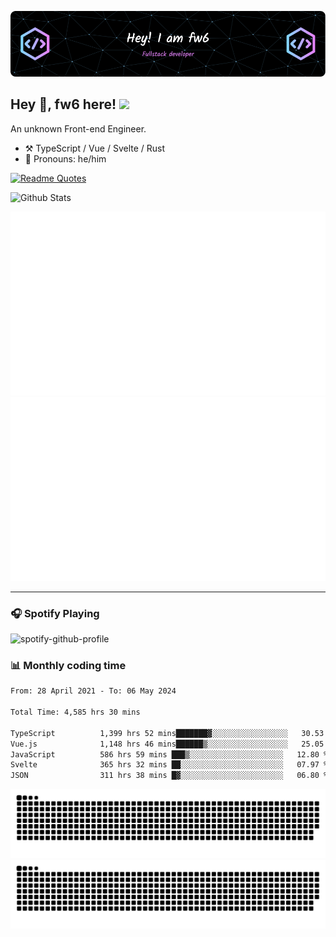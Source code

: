 ![Header](github-header-image.png)

## Hey 👋, fw6 here! <img src="https://github.githubassets.com/images/mona-whisper.gif" height="24" />


An unknown Front-end Engineer.

-   :hammer_and_pick: TypeScript / Vue / Svelte / Rust
-   :man: Pronouns: he/him


[![Readme Quotes](https://quotes-github-readme.vercel.app/api?type=horizontal&theme=algolia)](https://github.com/piyushsuthar/github-readme-quotes)



![Github Stats](https://github-readme-stats.vercel.app/api?username=fw6&bg_color=30,e96443,904e95&title_color=fff&text_color=fff)

![](https://raw.githubusercontent.com/fw6/github-stats-transparent/output/generated/overview.svg)
![](https://raw.githubusercontent.com/fw6/github-stats-transparent/output/generated/languages.svg)


---

### 🎧 Spotify Playing

<!-- ![spotify-github-profile](/img/default.svg) -->

![spotify-github-profile](https://spotify-github-profile.vercel.app/api/view.svg?uid=r6wn4hdvypv0lkzyrj0e0pjct&cover_image=true&theme=default&show_offline=true&background_color=9a10ad&interchange=true&bar_color_cover=true)



### :bar_chart: Monthly coding time 

<!--START_SECTION:waka-->

```txt
From: 28 April 2021 - To: 06 May 2024

Total Time: 4,585 hrs 30 mins

TypeScript          1,399 hrs 52 mins███████▓░░░░░░░░░░░░░░░░░   30.53 %
Vue.js              1,148 hrs 46 mins██████▒░░░░░░░░░░░░░░░░░░   25.05 %
JavaScript          586 hrs 59 mins ███▒░░░░░░░░░░░░░░░░░░░░░   12.80 %
Svelte              365 hrs 32 mins ██░░░░░░░░░░░░░░░░░░░░░░░   07.97 %
JSON                311 hrs 38 mins █▓░░░░░░░░░░░░░░░░░░░░░░░   06.80 %
```

<!--END_SECTION:waka-->




![github contribution grid snake animation](https://raw.githubusercontent.com/platane/platane/output/github-contribution-grid-snake-dark.svg#gh-dark-mode-only)![github contribution grid snake animation](https://raw.githubusercontent.com/platane/platane/output/github-contribution-grid-snake.svg#gh-light-mode-only)
